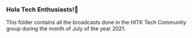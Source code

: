 ### **Hola Tech Enthusiasts!🤩**

This folder contains all the broadcasts done in the HITK Tech Community group during the month of July of the year 2021.
